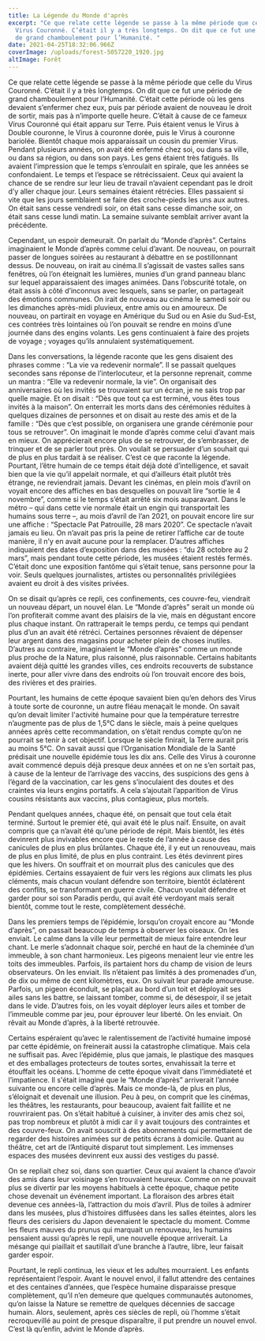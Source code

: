 ```yaml
---
title: La Légende du Monde d'après
excerpt: "Ce que relate cette légende se passe à la même période que celle du
  Virus Couronné. C’était il y a très longtemps. On dit que ce fut une période
  de grand chamboulement pour l’Humanité. "
date: 2021-04-25T18:32:06.966Z
coverImage: /uploads/forest-5057220_1920.jpg
altImage: Forêt
---
```

<!--StartFragment-->

Ce que relate cette légende se passe à la même période que celle du Virus Couronné. C’était il y a très longtemps. On dit que ce fut une période de grand chamboulement pour l’Humanité. C’était cette période où les gens devaient s’enfermer chez eux, puis par période avaient de nouveau le droit de sortir, mais pas à n’importe quelle heure. C’était à cause de ce fameux Virus Couronné qui était apparu sur Terre. Puis étaient venus le Virus à Double couronne, le Virus à couronne dorée, puis le Virus à couronne bariolée. Bientôt chaque mois apparaissait un cousin du premier Virus. Pendant plusieurs années, on avait été enfermé chez soi, ou dans sa ville, ou dans sa région, ou dans son pays. Les gens étaient très fatigués. Ils avaient l’impression que le temps s’enroulait en spirale, que les années se confondaient. Le temps et l’espace se rétrécissaient. Ceux qui avaient la chance de se rendre sur leur lieu de travail n’avaient cependant pas le droit d’y aller chaque jour. Leurs semaines étaient rétrécies. Elles passaient si vite que les jours semblaient se faire des croche-pieds les uns aux autres. On était sans cesse vendredi soir, on était sans cesse dimanche soir, on était sans cesse lundi matin. La semaine suivante semblait arriver avant la précédente.

Cependant, un espoir demeurait. On parlait du “Monde d’après”. Certains imaginaient le Monde d’après comme celui d’avant. De nouveau, on pourrait passer de longues soirées au restaurant à débattre en se postillonnant dessus. De nouveau, on irait au cinéma.Il s’agissait de vastes salles sans fenêtres, où l’on éteignait les lumières, munies d’un grand panneau blanc sur lequel apparaissaient des images animées. Dans l’obscurité totale, on était assis à côté d’inconnus avec lesquels, sans se parler, on partageait des émotions communes. On irait de nouveau au cinéma le samedi soir ou les dimanches après-midi pluvieux, entre amis ou en amoureux. De nouveau, on partirait en voyage en Amérique du Sud ou en Asie du Sud-Est, ces contrées très lointaines où l’on pouvait se rendre en moins d’une journée dans des engins volants. Les gens continuaient à faire des projets de voyage ; voyages qu’ils annulaient systématiquement.

Dans les conversations, la légende raconte que les gens disaient des phrases comme : “La vie va redevenir normale”. Il se passait quelques secondes sans réponse de l’interlocuteur, et la personne reprenait, comme un mantra : “Elle va redevenir normale, la vie”. On organisait des anniversaires où les invités se trouvaient sur un écran, je ne sais trop par quelle magie. Et on disait : “Dès que tout ça est terminé, vous êtes tous invités à la maison”. On enterrait les morts dans des cérémonies réduites à quelques dizaines de personnes et on disait au reste des amis et de la famille : “Dès que c’est possible, on organisera une grande cérémonie pour tous se retrouver”. On imaginait le monde d’après comme celui d’avant mais en mieux. On apprécierait encore plus de se retrouver, de s’embrasser, de trinquer et de se parler tout près. On voulait se persuader d’un souhait qui de plus en plus tardait à se réaliser. C’est ce que raconte la légende. Pourtant, l’être humain de ce temps était déjà doté d’intelligence, et savait bien que la vie qu’il appelait normale, et qui d’ailleurs était plutôt très étrange, ne reviendrait jamais. Devant les cinémas, en plein mois d’avril on voyait encore des affiches en bas desquelles on pouvait lire “sortie le 4 novembre”, comme si le temps s’était arrêté six mois auparavant. Dans le métro – qui dans cette vie normale était un engin qui transportait les humains sous terre –, au mois d’avril de l’an 2021, on pouvait encore lire sur une affiche : “Spectacle Pat Patrouille, 28 mars 2020”. Ce spectacle n’avait jamais eu lieu. On n’avait pas pris la peine de retirer l’affiche car de toute manière, il n’y en avait aucune pour la remplacer. D’autres affiches indiquaient des dates d’exposition dans des musées : “du 28 octobre au 2 mars”, mais pendant toute cette période, les musées étaient restés fermés. C’était donc une exposition fantôme qui s’était tenue, sans personne pour la voir. Seuls quelques journalistes, artistes ou personnalités privilégiées avaient eu droit à des visites privées.

On se disait qu’après ce repli, ces confinements, ces couvre-feu, viendrait un nouveau départ, un nouvel élan. Le “Monde d’après” serait un monde où l’on profiterait comme avant des plaisirs de la vie, mais en dégustant encore plus chaque instant. On rattraperait le temps perdu, ce temps qui pendant plus d’un an avait été rétréci. Certaines personnes rêvaient de dépenser leur argent dans des magasins pour acheter plein de choses inutiles. D’autres au contraire, imaginaient le “Monde d’après” comme un monde plus proche de la Nature, plus raisonné, plus raisonnable. Certains habitants avaient déjà quitté les grandes villes, ces endroits recouverts de substance inerte, pour aller vivre dans des endroits où l’on trouvait encore des bois, des rivières et des prairies.

Pourtant, les humains de cette époque savaient bien qu’en dehors des Virus à toute sorte de couronne, un autre fléau menaçait le monde. On savait qu’on devait limiter l'activité humaine pour que la température terrestre n’augmente pas de plus de 1,5°C dans le siècle, mais à peine quelques années après cette recommandation, on s’était rendus compte qu’on ne pourrait se tenir à cet objectif. Lorsque le siècle finirait, la Terre aurait pris au moins 5°C. On savait aussi que l’Organisation Mondiale de la Santé prédisait une nouvelle épidémie tous les dix ans. Celle des Virus à couronne avait commencé depuis déjà presque deux années et on ne s’en sortait pas, à cause de la lenteur de l’arrivage des vaccins, des suspicions des gens à l’égard de la vaccination, car les gens s’inoculaient des doutes et des craintes via leurs engins portatifs. A cela s’ajoutait l’apparition de Virus cousins résistants aux vaccins, plus contagieux, plus mortels.

Pendant quelques années, chaque été, on pensait que tout cela était terminé. Surtout le premier été, qui avait été le plus naïf. Ensuite, on avait compris que ça n’avait été qu’une période de répit. Mais bientôt, les étés devinrent plus invivables encore que le reste de l’année à cause des canicules de plus en plus brûlantes. Chaque été, il y eut un renouveau, mais de plus en plus limité, de plus en plus contraint. Les étés devinrent pires que les hivers. On souffrait et on mourrait plus des canicules que des épidémies. Certains essayaient de fuir vers les régions aux climats les plus cléments, mais chacun voulant défendre son territoire, bientôt éclatèrent des conflits, se transformant en guerre civile. Chacun voulait défendre et garder pour soi son Paradis perdu, qui avait été verdoyant mais serait bientôt, comme tout le reste, complètement desséché.

Dans les premiers temps de l’épidémie, lorsqu’on croyait encore au “Monde d’après”, on passait beaucoup de temps à observer les oiseaux. On les enviait. Le calme dans la ville leur permettait de mieux faire entendre leur chant. Le merle s’adonnait chaque soir, perché en haut de la cheminée d’un immeuble, à son chant harmonieux. Les pigeons menaient leur vie entre les toits des immeubles. Parfois, ils partaient hors du champ de vision de leurs observateurs. On les enviait. Ils n’étaient pas limités à des promenades d’un, de dix ou même de cent kilomètres, eux. On suivait leur parade amoureuse. Parfois, un pigeon éconduit, se plaçait au bord d’un toit et déployait ses ailes sans les battre, se laissant tomber, comme si, de désespoir, il se jetait dans le vide. D’autres fois, on les voyait déployer leurs ailes et tomber de l’immeuble comme par jeu, pour éprouver leur liberté. On les enviait. On rêvait au Monde d’après, à la liberté retrouvée.

Certains espéraient qu’avec le ralentissement de l’activité humaine imposé par cette épidémie, on freinerait aussi la catastrophe climatique. Mais cela ne suffisait pas. Avec l’épidémie, plus que jamais, le plastique des masques et des emballages protecteurs de toutes sortes, envahissait la terre et étouffait les océans. L’homme de cette époque vivait dans l’immédiateté et l’impatience. Il s'était imaginé que le “Monde d’après” arriverait l’année suivante ou encore celle d’après. Mais ce monde-là, de plus en plus, s’éloignait et devenait une illusion. Peu à peu, on comprit que les cinémas, les théâtres, les restaurants, pour beaucoup, avaient fait faillite et ne rouvriraient pas. On s’était habitué à cuisiner, à inviter des amis chez soi, pas trop nombreux et plutôt à midi car il y avait toujours des contraintes et des couvre-feux. On avait souscrit à des abonnements qui permettaient de regarder des histoires animées sur de petits écrans à domicile. Quant au théâtre, cet art de l’Antiquité disparut tout simplement. Les immenses espaces des musées devinrent eux aussi des vestiges du passé.

On se repliait chez soi, dans son quartier. Ceux qui avaient la chance d’avoir des amis dans leur voisinage s’en trouvaient heureux. Comme on ne pouvait plus se divertir par les moyens habituels à cette époque, chaque petite chose devenait un événement important. La floraison des arbres était devenue ces années-là, l’attraction du mois d’avril. Plus de toiles à admirer dans les musées, plus d’histoires diffusées dans les salles éteintes, alors les fleurs des cerisiers du Japon devenaient le spectacle du moment. Comme les fleurs mauves du prunus qui marquait un renouveau, les humains pensaient aussi qu’après le repli, une nouvelle époque arriverait. La mésange qui piaillait et sautillait d’une branche à l’autre, libre, leur faisait garder espoir.

Pourtant, le repli continua, les vieux et les adultes mourraient. Les enfants représentaient l’espoir. Avant le nouvel envol, il fallut attendre des centaines et des centaines d’années, que l’espèce humaine disparaisse presque complètement, qu’il n’en demeure que quelques communautés autonomes, qu’on laisse la Nature se remettre de quelques décennies de saccage humain. Alors, seulement, après ces siècles de repli, où l’homme s’était recroquevillé au point de presque disparaître, il put prendre un nouvel envol. C’est là qu’enfin, advint le Monde d’après.

<!--EndFragment-->